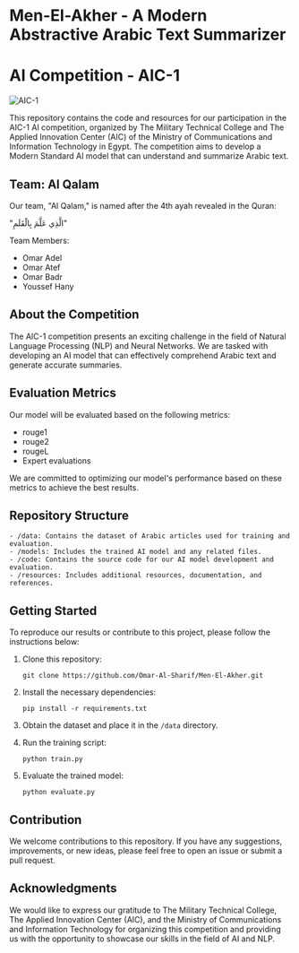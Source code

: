 # Men-El-Akher - A Modern Abstractive Arabic Text Summarizer 

# AI Competition - AIC-1

![AIC-1](https://www.linkedin.com/posts/omar-al-sharif-586aa9211_aic1-competition-aicompetition-activity-7079594847774326784-e9d8?utm_source=share&utm_medium=member_desktop)

This repository contains the code and resources for our participation in the AIC-1 AI competition, organized by The Military Technical College and The Applied Innovation Center (AIC) of the Ministry of Communications and Information Technology in Egypt. The competition aims to develop a Modern Standard AI model that can understand and summarize Arabic text.

## Team: Al Qalam

Our team, "Al Qalam," is named after the 4th ayah revealed in the Quran:

"الَّذِي عَلَّمَ بِالْقَلَمِ"

Team Members:
- Omar Adel
- Omar Atef
- Omar Badr
- Youssef Hany

## About the Competition

The AIC-1 competition presents an exciting challenge in the field of Natural Language Processing (NLP) and Neural Networks. We are tasked with developing an AI model that can effectively comprehend Arabic text and generate accurate summaries.


## Evaluation Metrics

Our model will be evaluated based on the following metrics:

- rouge1
- rouge2
- rougeL
- Expert evaluations

We are committed to optimizing our model's performance based on these metrics to achieve the best results.

## Repository Structure

```
- /data: Contains the dataset of Arabic articles used for training and evaluation.
- /models: Includes the trained AI model and any related files.
- /code: Contains the source code for our AI model development and evaluation.
- /resources: Includes additional resources, documentation, and references.
```

## Getting Started

To reproduce our results or contribute to this project, please follow the instructions below:

1. Clone this repository:

   ```
   git clone https://github.com/Omar-Al-Sharif/Men-El-Akher.git
   ```

2. Install the necessary dependencies:

   ```
   pip install -r requirements.txt
   ```

3. Obtain the dataset and place it in the `/data` directory.

4. Run the training script:

   ```
   python train.py
   ```

5. Evaluate the trained model:

   ```
   python evaluate.py
   ```

## Contribution

We welcome contributions to this repository. If you have any suggestions, improvements, or new ideas, please feel free to open an issue or submit a pull request.

## Acknowledgments

We would like to express our gratitude to The Military Technical College, The Applied Innovation Center (AIC), and the Ministry of Communications and Information Technology for organizing this competition and providing us with the opportunity to showcase our skills in the field of AI and NLP.

